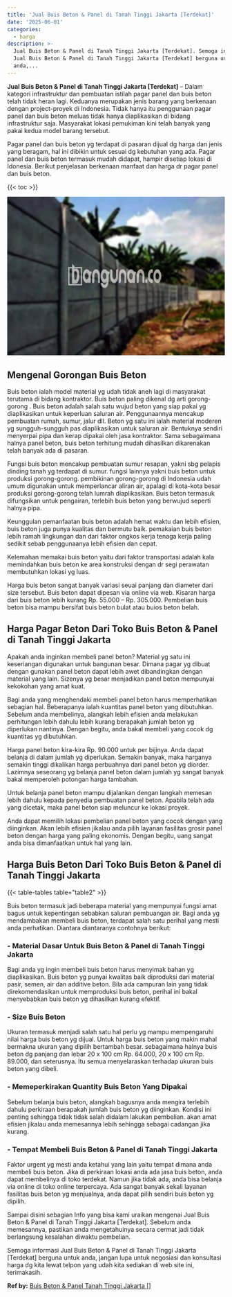 ```yaml
---
title: 'Jual Buis Beton & Panel di Tanah Tinggi Jakarta [Terdekat]'
date: '2025-06-01'
categories:
  - harga
description: >-
  Jual Buis Beton & Panel di Tanah Tinggi Jakarta [Terdekat]. Semoga informasi
  Jual Buis Beton & Panel di Tanah Tinggi Jakarta [Terdekat] berguna untuk
  anda,...
---
```


**Jual Buis Beton & Panel di Tanah Tinggi Jakarta \[Terdekat\]** – Dalam kategori infrastruktur dan pembuatan istilah pagar panel dan buis beton telah tidak heran lagi. Keduanya merupakan jenis barang yang berkenaan dengan project-proyek di Indonesia. Tidak hanya itu penggunaan pagar panel dan buis beton meluas tidak hanya diaplikasikan di bidang infrastruktur saja. Masyarakat lokasi pemukiman kini telah banyak yang pakai kedua model barang tersebut.

Pagar panel dan buis beton yg terdapat di pasaran dijual dg harga dan jenis yang beragam, hal ini dibikin untuk sesuai dg kebutuhan yang ada. Pagar panel dan buis beton termasuk mudah didapat, hampir disetiap lokasi di Idonesia. Berikut penjelasan berkenaan manfaat dan harga dr pagar panel dan buis beton.

{{< toc >}}

![Jual Buis Beton & Panel di Tanah Tinggi Jakarta [Terdekat]](/images/jual-panel-buis-beton-murah-04.png)

## Mengenal Gorongan Buis Beton

Buis beton ialah model material yg udah tidak aneh lagi di masyarakat terutama di bidang kontraktor. Buis beton paling dikenal dg arti gorong-gorong . Buis beton adalah salah satu wujud beton yang siap pakai yg diaplikasikan untuk keperluan saluran air. Penggunaannya mencakup pembuatan rumah, sumur, jalur dll. Beton yg satu ini ialah material moderen yg sungguh-sungguh pas diaplikasikan untuk saluran air. Bentuknya sendiri menyerpai pipa dan kerap dipakai oleh jasa kontraktor. Sama sebagaimana halnya panel beton, buis beton terhitung mudah dihasilkan dikarenakan telah banyak ada di pasaran.

Fungsi buis beton mencakup pembuatan sumur resapan, yakni sbg pelapis dinding tanah yg terdapat di sumur. fungsi lainnya yakni buis beton untuk produksi gorong-gorong. pembikinan gorong-gorong di Indonesia udah umum digunakan untuk memperlancar aliran air, apalagi di kota-kota besar produksi gorong-gorong telah lumrah diaplikasikan. Buis beton termasuk difungsikan untuk pengairan, terlebih buis beton yang berwujud seperti halnya pipa.

Keunggulan pemanfaatan buis beton adalah hemat waktu dan lebih efisien, buis beton juga punya kualitas dan bermutu baik. pemakaian buis beton lebih ramah lingkungan dan dari faktor ongkos kerja tenaga kerja paling sedikit sebab penggunaanya lebih efisien dan cepat.

Kelemahan memakai buis beton yaitu dari faktor transportasi adalah kala memindahkan buis beton ke area konstruksi dengan dr segi perawatan membutuhkan lokasi yg luas.

Harga buis beton sangat banyak variasi seuai panjang dan diameter dari size tersebut. Buis beton dapat dipesan via online via web. Kisaran harga dari buis beton lebih kurang Rp. 55.000 – Rp. 305.000. Pembelian buis beton bisa mampu bersifat buis beton bulat atau buios beton belah.

## Harga Pagar Beton Dari Toko Buis Beton & Panel di Tanah Tinggi Jakarta

Apakah anda inginkan membeli panel beton? Material yg satu ini keseriangan digunakan untuk bangunan besar. Dimana pagar yg dibuat dengan gunakan panel beton dapat lebih awet dibandingkan dengan material yang lain. Sizenya yg besar menjadikan panel beton mempunyai kekokohan yang amat kuat.

Bagi anda yang menghendaki membeli panel beton harus memperhatikan sebagian hal. Beberapanya ialah kuantitas panel beton yang dibutuhkan. Sebelum anda membelinya, alangkah lebih efisien anda melakukan perhitungan lebih dahulu lebih kurang berapakah jumlah beton yg diperlukan nantinya. Dengan begitu, anda bakal membeli yang cocok dg kuantitas yg dibutuhkan.

Harga panel beton kira-kira Rp. 90.000 untuk per bijinya. Anda dapat belanja di dalam jumlah yg diperlukan. Semakin banyak, maka harganya semakin tinggi dikalikan harga perbuahnya dari panel beton yg diorder. Lazimnya seseorang yg belanja panel beton dalam jumlah yg sangat banyak bakal memperoleh potongan harga tambahan.

Untuk belanja panel beton mampu dijalankan dengan langkah memesan lebih dahulu kepada penyedia pembuatan panel beton. Apabila telah ada yang dicetak, maka panel beton siap meluncur ke lokasi proyek.

Anda dapat memilih lokasi pembelian panel beton yang cocok dengan yang diinginkan. Akan lebih efisien jikalau anda pilih layanan fasilitas grosir panel beton dengan harga yang paling ekonomis. Dengan begitu, uang sangat anda bisa dimanfaatkan untuk hal yang lain.

## Harga Buis Beton Dari Toko Buis Beton & Panel di Tanah Tinggi Jakarta

{{< table-tables table="table2" >}}

Buis beton termasuk jadi beberapa material yang mempunyai fungsi amat bagus untuk kepentingan sebabkan saluran pembuangan air. Bagi anda yg mendambakan membeli buis beton, terdapat salah satu perihal yang mesti anda perhatikan. Diantara diantaranya contohnya berikut:

### \- Material Dasar Untuk Buis Beton & Panel di Tanah Tinggi Jakarta

Bagi anda yg ingin membeli buis beton harus menyimak bahan yg diaplikasikan. Buis beton yg punyai kwalitas baik diproduksi dari material pasir, semen, air dan additive beton. Bila ada campuran lain yang tidak direkomendasikan untuk memproduksi buis beton, perihal ini bakal menyebabkan buis beton yg dihasilkan kurang efektif.

### \- Size Buis Beton

Ukuran termasuk menjadi salah satu hal perlu yg mampu mempengaruhi nilai harga buis beton yg dijual. Untuk harga buis beton yang makin mahal bermakna ukuran yang dipilih bertambah besar. sebagaimana halnya buis beton dg panjang dan lebar 20 x 100 cm Rp. 64.000, 20 x 100 cm Rp. 89.000, dan seterusnya. Itu semua menyelaraskan terhadap ukuran buis beton yang dibeli.

### \- Memeperkirakan Quantity Buis Beton Yang Dipakai

Sebelum belanja buis beton, alangkah bagusnya anda mengira terlebih dahulu perkiraan berapakah jumlah buis beton yg diinginkan. Kondisi ini penting sehingga tidak tidak salah didalam lakukan pembelian. akan amat efisien jikalau anda memesannya lebih sehingga sebagai cadangan jika kurang.

### \- Tempat Membeli Buis Beton & Panel di Tanah Tinggi Jakarta

Faktor urgent yg mesti anda ketahui yang lain yaitu tempat dimana anda membeli buis beton. Jika di perkiraan lokasi anda ada jasa buis beton, anda dapat membelinya di toko terdekat. Namun jika tidak ada, anda bisa belanja via online di toko online terpercaya. Ada sangat banyak sekali layanan fasilitas buis beton yg menjualnya, anda dapat pilih sendiri buis beton yg dipilih.

Sampai disini sebagian Info yang bisa kami uraikan mengenai Jual Buis Beton & Panel di Tanah Tinggi Jakarta \[Terdekat\]. Sebelum anda memesannya, pastikan anda mengetahuinya secara cermat jadi tidak berlangsung kesalahan diwaktu pembelian.

Semoga informasi Jual Buis Beton & Panel di Tanah Tinggi Jakarta \[Terdekat\] berguna untuk anda, jangan lupa untuk negosiasi dan konsultasi harga dg kita lewat telpon yang udah kita sediakan di web site ini, terimakasih.

**Ref by:** [Buis Beton & Panel Tanah Tinggi Jakarta []](https://id.wikipedia.org/wiki/Buis)
